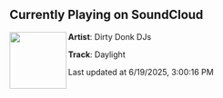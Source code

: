 ## Currently Playing on SoundCloud

[<img align="left" width="100" src="https://i1.sndcdn.com/artworks-zj6GSUTfRq2TtSio-kyFeLA-t500x500.png">](https://soundcloud.com/djstoker/daylight?in=saxurn/sets/relax)

**Artist**: Dirty Donk DJs 

**Track**: Daylight

Last updated at 6/19/2025, 3:00:16 PM
